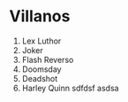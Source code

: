 # Villanos

1. Lex Luthor
2. Joker
3. Flash Reverso
4. Doomsday
5. Deadshot
6. Harley Quinn
   sdfdsf
   asdsa
